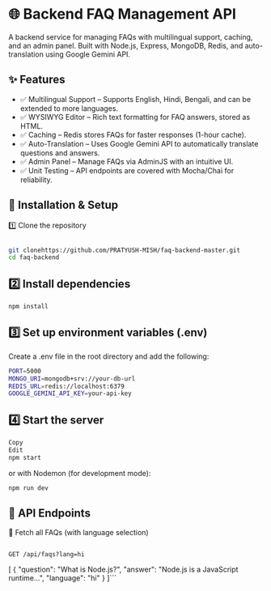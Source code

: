 
# 🌐 Backend FAQ Management API
A backend service for managing FAQs with multilingual support, caching, and an admin panel. Built with Node.js, Express, MongoDB, Redis, and auto-translation using Google Gemini API.

## ✨ Features
- ✅ Multilingual Support – Supports English, Hindi, Bengali, and can be extended to more languages.
- ✅ WYSIWYG Editor – Rich text formatting for FAQ answers, stored as HTML.
- ✅ Caching – Redis stores FAQs for faster responses (1-hour cache).
- ✅ Auto-Translation – Uses Google Gemini API to automatically translate questions and answers.
- ✅ Admin Panel – Manage FAQs via AdminJS with an intuitive UI.
- ✅ Unit Testing – API endpoints are covered with Mocha/Chai for reliability.

## 🚀 Installation & Setup
1️⃣ Clone the repository
```bash

git clonehttps://github.com/PRATYUSH-MISH/faq-backend-master.git
cd faq-backend
```
## 2️⃣ Install dependencies
```bash
npm install
```

## 3️⃣ Set up environment variables (.env)
Create a .env file in the root directory and add the following:
```bash
PORT=5000
MONGO_URI=mongodb+srv://your-db-url
REDIS_URL=redis://localhost:6379
GOOGLE_GEMINI_API_KEY=your-api-key
```
## 4️⃣ Start the server
```bash
Copy
Edit
npm start
```
or with Nodemon (for development mode):

```bash
npm run dev
```
## 📖 API Endpoints
🔹 Fetch all FAQs (with language selection)
```http

GET /api/faqs?lang=hi
```
[
  {
    "question": "What is Node.js?",
    "answer": "Node.js is a JavaScript runtime...",
    "language": "hi"
  }
]```